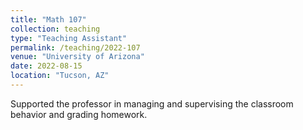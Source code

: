 ```yaml
---
title: "Math 107"
collection: teaching
type: "Teaching Assistant"
permalink: /teaching/2022-107
venue: "University of Arizona"
date: 2022-08-15
location: "Tucson, AZ"
---
```


Supported the professor in managing and supervising the classroom behavior and grading homework. 
